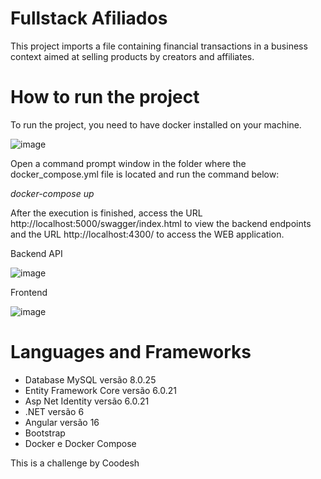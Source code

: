 # Fullstack Afiliados

This project imports a file containing financial transactions in a business context aimed at selling products by creators and affiliates.

# How to run the project

To run the project, you need to have docker installed on your machine.

![image](https://github.com/filipimosquini/Fullstack-Afiliados/assets/5280221/f951c8c6-e693-4053-821f-824b4fba2ad9)

Open a command prompt window in the folder where the docker_compose.yml file is located and run the command below:

_docker-compose up_

After the execution is finished, access the URL http://localhost:5000/swagger/index.html to view the backend endpoints and the URL http://localhost:4300/ to access the WEB application.

Backend API

![image](https://github.com/filipimosquini/Fullstack-Afiliados/assets/5280221/f00eec56-59f6-44bf-8491-23334ede966a)

Frontend

![image](https://github.com/filipimosquini/Fullstack-Afiliados/assets/5280221/63042102-695a-49cd-9ee8-82319823bb90)


# Languages and Frameworks

* Database MySQL versão 8.0.25
* Entity Framework Core versão 6.0.21
* Asp Net Identity versão 6.0.21
* .NET versão 6
* Angular versão 16
* Bootstrap
* Docker e Docker Compose




This is a challenge by Coodesh
